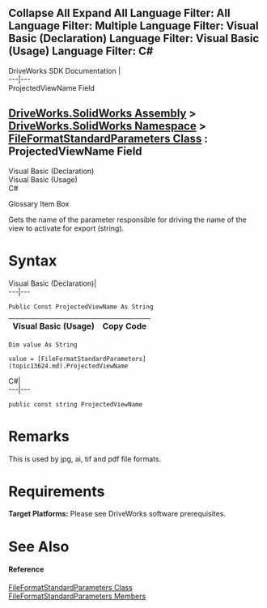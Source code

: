 Collapse All Expand All Language Filter: All  Language Filter: Multiple  Language Filter: Visual Basic (Declaration) Language Filter: Visual Basic (Usage) Language Filter: C#  
---  
DriveWorks SDK Documentation  |   
---|---  
ProjectedViewName Field   
  
[DriveWorks.SolidWorks Assembly](topic13342.md) > [DriveWorks.SolidWorks Namespace](topic13345.md) > [FileFormatStandardParameters Class](topic13624.md) : ProjectedViewName Field  
---  
  
Visual Basic (Declaration)    
Visual Basic (Usage)    
C# 

Glossary Item Box

Gets the name of the parameter responsible for driving the name of the view to activate for export (string). 

# Syntax

Visual Basic (Declaration)|   
---|---  
      
    
    Public Const ProjectedViewName As String  
  
Visual Basic (Usage)| Copy Code  
---|---  
      
    
    Dim value As String
     
    value = [FileFormatStandardParameters](topic13624.md).ProjectedViewName  
  
C#|   
---|---  
      
    
    public const string ProjectedViewName  
  
# Remarks

This is used by jpg, ai, tif and pdf file formats.

# Requirements

**Target Platforms:** Please see DriveWorks software prerequisites.

# See Also

#### Reference

[FileFormatStandardParameters Class](topic13624.md)   
[FileFormatStandardParameters Members](topic13625.md)


